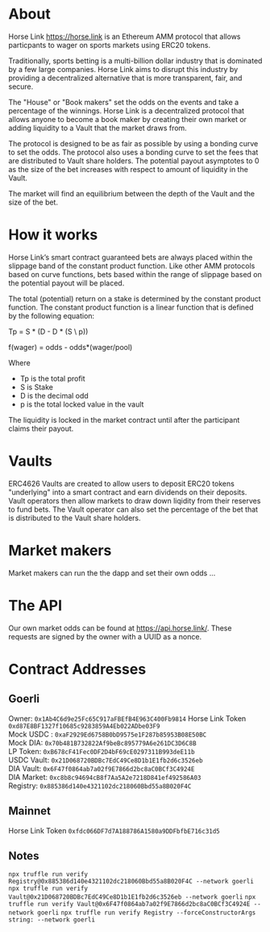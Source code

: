 # About

Horse Link https://horse.link is an Ethereum AMM protocol that allows particpants to wager on sports markets using ERC20 tokens.

Traditionally, sports betting is a multi-billion dollar industry that is dominated by a few large companies. Horse Link aims to disrupt this industry by providing a decentralized alternative that is more transparent, fair, and secure.

The "House" or "Book makers" set the odds on the events and take a percentage of the winnings. Horse Link is a decentralized protocol that allows anyone to become a book maker by creating their own market or adding liquidity to a Vault that the market draws from.

The protocol is designed to be as fair as possible by using a bonding curve to set the odds. The protocol also uses a bonding curve to set the fees that are distributed to Vault share holders. The potential payout asymptotes to 0 as the size of the bet increases with respect to amount of liquidity in the Vault.

The market will find an equilibrium between the depth of the Vault and the size of the bet.

# How it works

Horse Link’s smart contract guaranteed bets are always placed within the slippage band of the constant product function. Like other AMM protocols based on curve functions, bets based within the range of slippage based on the potential payout will be placed.

The total (potential) return on a stake is determined by the constant product function. The constant product function is a linear function that is defined by the following equation:

Tp = S \* (D - D \* (S \ p))

f(wager) = odds - odds\*(wager/pool)

Where

- Tp is the total profit
- S is Stake
- D is the decimal odd
- p is the total locked value in the vault

The liquidity is locked in the market contract until after the participant claims their payout.

# Vaults

ERC4626 Vaults are created to allow users to deposit ERC20 tokens "underlying" into a smart contract and earn dividends on their deposits. Vault operators then allow markets to draw down liqidity from their reserves to fund bets. The Vault operator can also set the percentage of the bet that is distributed to the Vault share holders.

# Market makers

Market makers can run the the dapp and set their own odds ...

# The API

Our own market odds can be found at https://api.horse.link/. These requests are signed by the owner with a UUID as a nonce.

# Contract Addresses

## Goerli

Owner: `0x1Ab4C6d9e25Fc65C917aFBEfB4E963C400Fb9814`
Horse Link Token `0xd87E8BF1327f10685c9283859A4Eb022ADbe03F9`  
Mock USDC : `0xaF2929Ed6758B0bD9575e1F287b85953B08E50BC`  
Mock DIA: `0x70b481B732822Af9beBc895779A6e261DC3D6C8B`  
LP Token: `0xB678cF41Fec0DF2D4bF69cE0297311B993deE11b`  
USDC Vault: `0x21D068720BDBc7EdC49Ce8D1b1E1fb2d6c3526eb`  
DIA Vault: `0x6F47f0864ab7a02f9E7866d2bc8aC0BCf3C4924E`  
DIA Market: `0xc8b8c94694cB8f7Aa5A2e7218D841ef492586A03`  
Registry: `0x885386d140e4321102dc218060Bbd55a8B020F4C`

## Mainnet

Horse Link Token `0xfdc066DF7d7A188786A1580a9DDFbfbE716c31d5`

## Notes

`npx truffle run verify Registry@0x885386d140e4321102dc218060Bbd55a8B020F4C --network goerli`
`npx truffle run verify Vault@0x21D068720BDBc7EdC49Ce8D1b1E1fb2d6c3526eb --network goerli`
`npx truffle run verify Vault@0x6F47f0864ab7a02f9E7866d2bc8aC0BCf3C4924E --network goerli`
`npx truffle run verify Registry --forceConstructorArgs string: --network goerli`
